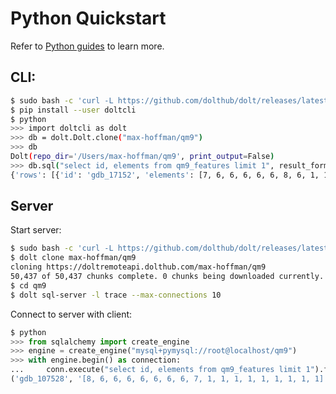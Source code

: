 # Python Quickstart

Refer to [Python guides](../guides/python.README.md) to learn more.

## CLI:

```bash
$ sudo bash -c 'curl -L https://github.com/dolthub/dolt/releases/latest/download/install.sh | sudo bash'
$ pip install --user doltcli
$ python
>>> import doltcli as dolt
>>> db = dolt.Dolt.clone("max-hoffman/qm9")
>>> db
Dolt(repo_dir='/Users/max-hoffman/qm9', print_output=False)
>>> db.sql("select id, elements from qm9_features limit 1", result_format="json")
{'rows': [{'id': 'gdb_17152', 'elements': [7, 6, 6, 6, 6, 6, 8, 6, 1, 1, 1, 1, 1]}]}
```

## Server

Start server:

```bash
$ sudo bash -c 'curl -L https://github.com/dolthub/dolt/releases/latest/download/install.sh | sudo bash'
$ dolt clone max-hoffman/qm9
cloning https://doltremoteapi.dolthub.com/max-hoffman/qm9
50,437 of 50,437 chunks complete. 0 chunks being downloaded currently.
$ cd qm9
$ dolt sql-server -l trace --max-connections 10
```

Connect to server with client:

```python
$ python
>>> from sqlalchemy import create_engine
>>> engine = create_engine("mysql+pymysql://root@localhost/qm9")
>>> with engine.begin() as connection:
...     conn.execute("select id, elements from qm9_features limit 1").fetchone()
('gdb_107528', '[8, 6, 6, 6, 6, 6, 6, 6, 7, 1, 1, 1, 1, 1, 1, 1, 1, 1]')
```
